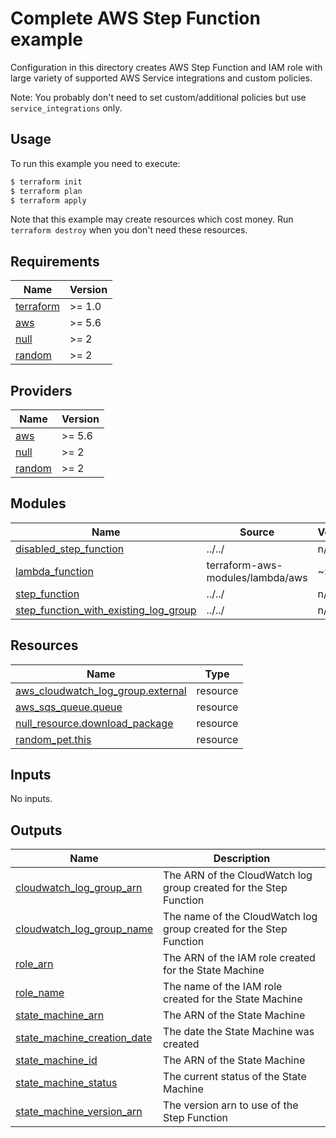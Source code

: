 # Complete AWS Step Function example

Configuration in this directory creates AWS Step Function and IAM role with large variety of supported AWS Service integrations and custom policies.

Note: You probably don't need to set custom/additional policies but use `service_integrations` only.


## Usage

To run this example you need to execute:

```bash
$ terraform init
$ terraform plan
$ terraform apply
```

Note that this example may create resources which cost money. Run `terraform destroy` when you don't need these resources.

<!-- BEGINNING OF PRE-COMMIT-TERRAFORM DOCS HOOK -->
## Requirements

| Name | Version |
|------|---------|
| <a name="requirement_terraform"></a> [terraform](#requirement\_terraform) | >= 1.0 |
| <a name="requirement_aws"></a> [aws](#requirement\_aws) | >= 5.6 |
| <a name="requirement_null"></a> [null](#requirement\_null) | >= 2 |
| <a name="requirement_random"></a> [random](#requirement\_random) | >= 2 |

## Providers

| Name | Version |
|------|---------|
| <a name="provider_aws"></a> [aws](#provider\_aws) | >= 5.6 |
| <a name="provider_null"></a> [null](#provider\_null) | >= 2 |
| <a name="provider_random"></a> [random](#provider\_random) | >= 2 |

## Modules

| Name | Source | Version |
|------|--------|---------|
| <a name="module_disabled_step_function"></a> [disabled\_step\_function](#module\_disabled\_step\_function) | ../../ | n/a |
| <a name="module_lambda_function"></a> [lambda\_function](#module\_lambda\_function) | terraform-aws-modules/lambda/aws | ~> 2.0 |
| <a name="module_step_function"></a> [step\_function](#module\_step\_function) | ../../ | n/a |
| <a name="module_step_function_with_existing_log_group"></a> [step\_function\_with\_existing\_log\_group](#module\_step\_function\_with\_existing\_log\_group) | ../../ | n/a |

## Resources

| Name | Type |
|------|------|
| [aws_cloudwatch_log_group.external](https://registry.terraform.io/providers/hashicorp/aws/latest/docs/resources/cloudwatch_log_group) | resource |
| [aws_sqs_queue.queue](https://registry.terraform.io/providers/hashicorp/aws/latest/docs/resources/sqs_queue) | resource |
| [null_resource.download_package](https://registry.terraform.io/providers/hashicorp/null/latest/docs/resources/resource) | resource |
| [random_pet.this](https://registry.terraform.io/providers/hashicorp/random/latest/docs/resources/pet) | resource |

## Inputs

No inputs.

## Outputs

| Name | Description |
|------|-------------|
| <a name="output_cloudwatch_log_group_arn"></a> [cloudwatch\_log\_group\_arn](#output\_cloudwatch\_log\_group\_arn) | The ARN of the CloudWatch log group created for the Step Function |
| <a name="output_cloudwatch_log_group_name"></a> [cloudwatch\_log\_group\_name](#output\_cloudwatch\_log\_group\_name) | The name of the CloudWatch log group created for the Step Function |
| <a name="output_role_arn"></a> [role\_arn](#output\_role\_arn) | The ARN of the IAM role created for the State Machine |
| <a name="output_role_name"></a> [role\_name](#output\_role\_name) | The name of the IAM role created for the State Machine |
| <a name="output_state_machine_arn"></a> [state\_machine\_arn](#output\_state\_machine\_arn) | The ARN of the State Machine |
| <a name="output_state_machine_creation_date"></a> [state\_machine\_creation\_date](#output\_state\_machine\_creation\_date) | The date the State Machine was created |
| <a name="output_state_machine_id"></a> [state\_machine\_id](#output\_state\_machine\_id) | The ARN of the State Machine |
| <a name="output_state_machine_status"></a> [state\_machine\_status](#output\_state\_machine\_status) | The current status of the State Machine |
| <a name="output_state_machine_version_arn"></a> [state\_machine\_version\_arn](#output\_state\_machine\_version\_arn) | The version arn to use of the Step Function |
<!-- END OF PRE-COMMIT-TERRAFORM DOCS HOOK -->
